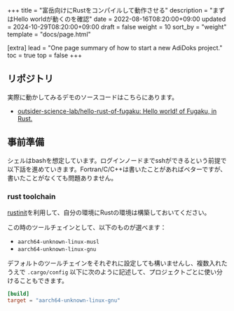 +++
title = "富岳向けにRustをコンパイルして動作させる"
description = "まずはHello worldが動くのを確認"
date = 2022-08-16T08:20:00+09:00
updated = 2024-10-29T08:20:00+09:00
draft = false
weight = 10
sort_by = "weight"
template = "docs/page.html"

[extra]
lead = "One page summary of how to start a new AdiDoks project."
toc = true
top = false
+++

## リポジトリ

実際に動かしてみるデモのソースコードはこちらにあります。

- [outsider-science-lab/hello-rust-of-fugaku: Hello world! of Fugaku, in Rust.](https://github.com/outsider-science-lab/hello-rust-of-fugaku)

## 事前準備

シェルはbashを想定しています。ログインノードまでsshができるという前提で以下話を進めていきます。Fortran/C/C++は書いたことがあればベターですが、書いたことがなくても問題ありません。

### rust toolchain

[rustinit](https://www.rust-lang.org/tools/install)を利用して、自分の環境にRustの環境は構築しておいてください。

この時のツールチェインとして、以下のものが選べます：

- `aarch64-unknown-linux-musl`
- `aarch64-unknown-linux-gnu`

デフォルトのツールチェインをそれぞれに設定しても構いませんし、複数入れたうえで `.cargo/config` 以下に次のように記述して、プロジェクトごとに使い分けることもできます。

```toml
[build]
target = "aarch64-unknown-linux-gnu"
```
